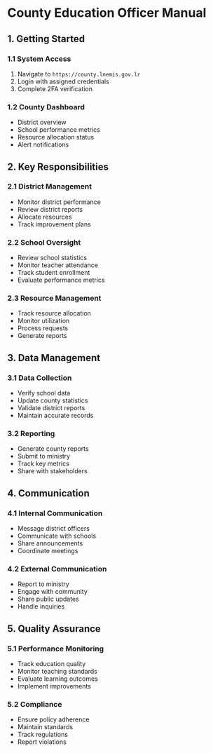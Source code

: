 # County Education Officer Manual

## 1. Getting Started

### 1.1 System Access
1. Navigate to `https://county.lnemis.gov.lr`
2. Login with assigned credentials
3. Complete 2FA verification

### 1.2 County Dashboard
- District overview
- School performance metrics
- Resource allocation status
- Alert notifications

## 2. Key Responsibilities

### 2.1 District Management
- Monitor district performance
- Review district reports
- Allocate resources
- Track improvement plans

### 2.2 School Oversight
- Review school statistics
- Monitor teacher attendance
- Track student enrollment
- Evaluate performance metrics

### 2.3 Resource Management
- Track resource allocation
- Monitor utilization
- Process requests
- Generate reports

## 3. Data Management

### 3.1 Data Collection
- Verify school data
- Update county statistics
- Validate district reports
- Maintain accurate records

### 3.2 Reporting
- Generate county reports
- Submit to ministry
- Track key metrics
- Share with stakeholders

## 4. Communication

### 4.1 Internal Communication
- Message district officers
- Communicate with schools
- Share announcements
- Coordinate meetings

### 4.2 External Communication
- Report to ministry
- Engage with community
- Share public updates
- Handle inquiries

## 5. Quality Assurance

### 5.1 Performance Monitoring
- Track education quality
- Monitor teaching standards
- Evaluate learning outcomes
- Implement improvements

### 5.2 Compliance
- Ensure policy adherence
- Maintain standards
- Track regulations
- Report violations
